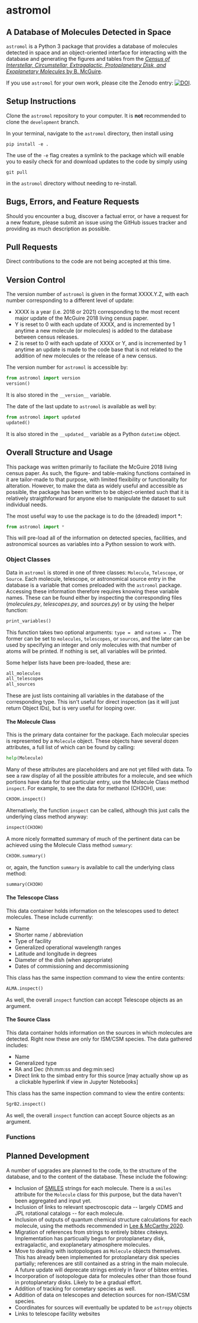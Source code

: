 # astromol

## A Database of Molecules Detected in Space

`astromol` is a Python 3 package that provides a database of molecules detected in space and an object-oriented interface for interacting with the database and generating the figures and tables from the [_Census of Interstellar, Circumstellar, Extragalactic, Protoplanetary Disk, and Exoplanetary Molecules_ by B. McGuire](https://iopscience.iop.org/article/10.3847/1538-4365/aae5d2).

If you use `astromol` for your own work, please cite the Zenodo entry: [![DOI]()]().

## Setup Instructions

Clone the `astromol` repository to your computer.  It is **not** recommended to clone the `development` branch.

In your terminal, navigate to the `astromol` directory, then install using

```
pip install -e .
```

The use of the `-e` flag creates a symlink to the package which will enable you to easily check for and download updates to the code by simply using

```
git pull
```

in the `astromol` directory without needing to re-install.
 
## Bugs, Errors, and Feature Requests
 
Should you encounter a bug, discover a factual error, or have a request for a new feature, please submit an issue using the GitHub issues tracker and providing as much description as possible.  

## Pull Requests

Direct contributions to the code are not being accepted at this time.

## Version Control

The version number of `astromol` is given in the format XXXX.Y.Z, with each number corresponding to a different level of update:
* XXXX is a year (i.e. 2018 or 2021) corresponding to the most recent major update of the McGuire 2018 living census paper.
* Y is reset to 0 with each update of XXXX, and is incremented by 1 anytime a new molecule (or molecules) is added to the database between census releases.
* Z is reset to 0 with each update of XXXX or Y, and is incremented by 1 anytime an update is made to the code base that is not related to the addition of new molecules or the release of a new census.

The version number for `astromol` is accessible by:

```python
from astromol import version
version()
```

It is also stored in the `__version__` variable.

The date of the last update to `astromol` is available as well by:

```python
from astromol import updated
updated()
```

It is also stored in the `__updated__` variable as a Python `datetime` object.

## Overall Structure and Usage

This package was written primarily to faciliate the McGuire 2018 living census paper.  As such, the figure- and table-making functions contained in it are tailor-made to that purpose, with limited flexibility or functionality for alteration.  However, to make the data as widely useful and accessible as possible, the package has been written to be object-oriented such that it is relatively straigthforward for anyone else to manipulate the dataset to suit individual needs.

The most useful way to use the package is to do the (dreaded) import \*:

```Python
from astromol import *
```

This will pre-load all of the information on detected species, facilities, and astronomical sources as variables into a Python session to work with.

### Object Classes

Data in `astromol` is stored in one of three classes: `Molecule`, `Telescope`, or `Source`.  Each molecule, telescope, or astronomical source entry in the database is a variable that comes preloaded with the `astromol` package.  Accessing these information therefore requires knowing these variable names.  These can be found either by inspecting the corresponding files (_molecules.py_, _telescopes.py_, and _sources.py_) or by using the helper function:

```Python
print_variables()
```

This function takes two optional arguments: `type = ` and `natoms = `.  The former can be set to `molecules`, `telescopes`, or `sources`, and the later can be used by specifying an integer and only molecules with that number of atoms will be printed.  If nothing is set, all variables will be printed.

Some helper lists have been pre-loaded, these are:

```Python
all_molecules
all_telescopes
all_sources
```

These are just lists containing all variables in the database of the corresponding type.  This isn't useful for direct inspection (as it will just return Object IDs), but is very useful for looping over.

#### The Molecule Class

This is the primary data container for the package.  Each molecular species is represented by a `Molecule` object.  These objects have several dozen attributes, a full list of which can be found by calling:

```Python
help(Molecule)
```

Many of these attributes are placeholders and are not yet filled with data.  To see a raw display of all the possible attributes for a molecule, and see which portions have data for that particular entry, use the Molecule Class method `inspect`.  For example, to see the data for methanol (CH3OH), use:

```Python
CH3OH.inspect()
```

Alternatively, the function ```inspect``` can be called, although this just calls the underlying class method anyway:

```Python
inspect(CH3OH)
```

A more nicely formatted summary of much of the pertinent data can be achieved using the Molecule Class method `summary`:

```Python
CH3OH.summary()
```

or, again, the function ```summary``` is available to call the underlying class method:

```Python
summary(CH3OH)
```

#### The Telescope Class

This data container holds information on the telescopes used to detect molecules.  These include currently:

* Name
* Shorter name / abbreviation
* Type of facility
* Generalized operational wavelength ranges
* Latitude and longitude in degrees
* Diameter of the dish (when appropriate)
* Dates of commissioning and decommissioning

This class has the same inspection command to view the entire contents:

```Python
ALMA.inspect()
```

As well, the overall ```inspect``` function can accept Telescope objects as an argument.

#### The Source Class

This data container holds information on the sources in which molecules are detected.  Right now these are only for ISM/CSM species.  The data gathered includes:

* Name
* Generalized type
* RA and Dec (hh:mm:ss and deg:min:sec)
* Direct link to the simbad entry for this source [may actually show up as a clickable hyperlink if view in Jupyter Notebooks]

This class has the same inspection command to view the entire contents:

```Python
SgrB2.inspect()
```

As well, the overall ```inspect``` function can accept Source objects as an argument.

### Functions



## Planned Development

A number of upgrades are planned to the code, to the structure of the database, and to the content of the database.  These include the following:

* Inclusion of [SMILES](https://en.wikipedia.org/wiki/Simplified_molecular-input_line-entry_system) strings for each molecule.  There is a `smiles` attribute for the `Molecule` class for this purpose, but the data haven't been aggregated and input yet.
* Inclusion of links to relevant spectroscopic data -- largely CDMS and JPL rotational catalogs -- for each molecule.  
* Inclusion of outputs of quantum chemical structure calculations for each molecule, using the methods recommended in [Lee & McCarthy 2020](https://pubs.acs.org/doi/abs/10.1021/acs.jpca.9b09982).
* Migration of references from strings to entirely bibtex citekeys.  Implementation has particually begun for protoplanetary disk, extragalactic, and exoplanetary atmosphere molecules.
* Move to dealing with isotopologues as `Molecule` objects themselves.  This has already been implemented for protoplanetary disk species partially; references are still contained as a string in the main molecule.  A future update will deprecate strings entirely in favor of bibtex entries.
* Incorporation of isotopologue data for molecules other than those found in protoplanetary disks.  Likely to be a gradual effort.
* Addition of tracking for cometary species as well.
* Addition of data on telescopes and detection sources for non-ISM/CSM species.
* Coordinates for sources will eventually be updated to be `astropy` objects
* Links to telescope facility websites
